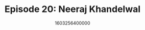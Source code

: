 ---
templateKey: podcast-episode
public: true
url: podcast/episode-20-neeraj-khandelwal
title: " Episode 20: Neeraj Khandelwal "
description:  We go down the rabbit hole with Neeraj Khandelwal, Co-founder of CoinDCX, the largest crypto exchange in India. He shares his story as an early Bitcoin adopter, how his company is opening gateways to new forms of investing, thoughts on the state of defi, and why the blockchain is key to our economic freedom. 
date: 1603256400000
featuredimage: /img/podcast/EpisodeHeader_Website_NKhandelwal.jpg
socialimage: https://www.orchid.com/img/podcast/EpisodeHeader_NKhandewal.png
platformurls:
 - https://podcasts.apple.com/us/podcast/indias-crypto-boom-and-the-state-of-defi/id1516705670?i=1000495555877
 - https://open.spotify.com/episode/3AoRRx18chah5ApJ8pwjcc
 - https://www.stitcher.com/show/follow-the-white-rabbit/episode/indias-crypto-boom-and-the-state-of-defi-78759675
 - https://www.deezer.com/us/episode/254236272
 - https://www.podbean.com/media/share/dir-d6v4p-b8f1e59
 - https://tunein.com/podcasts/Technology-Podcasts/Follow-the-White-Rabbit-p1330281/?topicId=158176154
---
